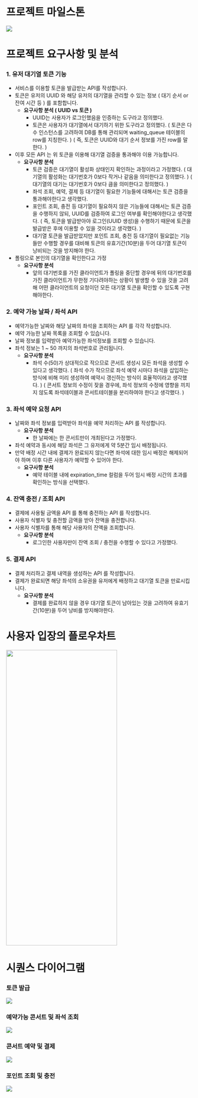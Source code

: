 # 프로젝트 마일스톤
<img src = "./proj_milestone_img.png">

# 프로젝트 요구사항 및 분석
### 1. 유저 대기열 토큰 기능
- 서비스를 이용할 토큰을 발급받는 API를 작성합니다.
- 토큰은 유저의 UUID 와 해당 유저의 대기열을 관리할 수 있는 정보 ( 대기 순서 or 잔여 시간 등 ) 를 포함합니다.
  - **요구사항 분석 ( UUID vs 토큰 )**
    - UUID는 사용자가 로그인했음을 인증하는 도구라고 정의했다.
    - 토큰은 사용자가 대기열에서 대기하기 위한 도구라고 정의했다.
      ( 토큰은 다수 인스턴스를 고려하여 DB를 통해 관리되며 waiting_queue 테이블의 row를 지칭한다. )
      ( 즉, 토큰은 UUID와 대기 순서 정보를 가진 row를 말한다. )
- 이후 모든 API 는 위 토큰을 이용해 대기열 검증을 통과해야 이용 가능합니다.
  - **요구사항 분석**
    - 토큰 검증은 대기열이 활성화 상태인지 확인하는 과정이라고 가정했다.
      ( 대기열의 활성화는 대기번호가 0보다 작거나 같음을 의미한다고 정의했다. )
      ( 대기열의 대기는 대기번호가 0보다 큼을 의미한다고 정의했다. )
    - 좌석 조회, 예약, 결제 등 대기열이 필요한 기능들에 대해서는 토큰 검증을 통과해야한다고 생각했다.
    - 포인트 조회, 충전 등 대기열이 필요하지 않은 기능들에 대해서는 토큰 검증을 수행하지 않되, UUID를 검증하여 로그인 여부를 확인해야한다고 생각했다.
      ( 즉, 토큰을 발급받아야 로그인(UUID 생성)을 수행하기 때문에 토큰을 발급받은 후에 이용할 수 있을 것이라고 생각했다. )
    - 대기열 토큰을 발급받았지만 포인트 조회, 충전 등 대기열이 필요없는 기능들만 수행할 경우를 대비해 토큰의 유효기간(10분)을 두어 대기열 토큰이 낭비되는 것을 방지해야 한다.
- 폴링으로 본인의 대기열을 확인한다고 가정
  - **요구사항 분석**
    - 앞의 대기번호를 가진 클라이언트가 폴링을 중단할 경우에 뒤의 대기번호를 가진 클라이언트가 무한정 기다려야하는 상황이 발생할 수 있을 것을 고려해 어떤 클라이언트의 요청이던 모든 대기열 토큰을 확인할 수 있도록 구현해야한다.

### 2. 예약 가능 날짜 / 좌석 API
- 예약가능한 날짜와 해당 날짜의 좌석을 조회하는 API 를 각각 작성합니다.
- 예약 가능한 날짜 목록을 조회할 수 있습니다.
- 날짜 정보를 입력받아 예약가능한 좌석정보를 조회할 수 있습니다.
- 좌석 정보는 1 ~ 50 까지의 좌석번호로 관리됩니다.
  - **요구사항 분석**
    - 좌석 수(50)가 상대적으로 작으므로 콘서트 생성시 모든 좌석을 생성할 수 있다고 생각했다.
      ( 좌석 수가 작으므로 좌석 예약 시마다 좌석을 삽입하는 방식에 비해 미리 생성하여 예약시 갱신하는 방식이 효율적이라고 생각했다. )
      ( 콘서트 정보의 수정이 잦을 경우에, 좌석 정보의 수정에 영향을 끼치지 않도록 좌석테이블과 콘서트테이블을 분리하여야 한다고 생각했다. )

### 3. 좌석 예약 요청 API
- 날짜와 좌석 정보를 입력받아 좌석을 예약 처리하는 API 를 작성합니다.
  - **요구사항 분석**
    - 한 날짜에는 한 콘서트만이 개최된다고 가정했다.
- 좌석 예약과 동시에 해당 좌석은 그 유저에게 약 5분간 임시 배정됩니다.
- 만약 배정 시간 내에 결제가 완료되지 않는다면 좌석에 대한 임시 배정은 해제되어야 하며 이후 다른 사용자가 예약할 수 있어야 한다.
  - **요구사항 분석**
    - 예약 테이블 내에 expiration_time 컬럼을 두어 임시 배정 시간의 초과를 확인하는 방식을 선택했다.

### 4. 잔액 충전 / 조회 API
- 결제에 사용될 금액을 API 를 통해 충전하는 API 를 작성합니다.
- 사용자 식별자 및 충전할 금액을 받아 잔액을 충전합니다.
- 사용자 식별자를 통해 해당 사용자의 잔액을 조회합니다.
  - **요구사항 분석**
    - 로그인한 사용자만이 잔액 조회 / 충전을 수행할 수 있다고 가정했다.

### 5. 결제 API
- 결제 처리하고 결제 내역을 생성하는 API 를 작성합니다.
- 결제가 완료되면 해당 좌석의 소유권을 유저에게 배정하고 대기열 토큰을 만료시킵니다.
  - **요구사항 분석**
    - 결제를 완료하지 않을 경우 대기열 토큰이 남아있는 것을 고려하여 유효기간(10분)을 두어 낭비를 방지해야한다.

# 사용자 입장의 플로우차트
<img src = "./flowchart_of_user.png" width=300px height=800px >

# 시퀀스 다이어그램
### 토큰 발급
<img src = "./get token.png">

### 예약가능 콘서트 및 좌석 조회
<img src = "./get available concerts and seats.png">

### 콘서트 예약 및 결제
<img src = "./reserve and pay.png">

### 포인트 조회 및 충전
<img src = "./get point and charge point.png">
